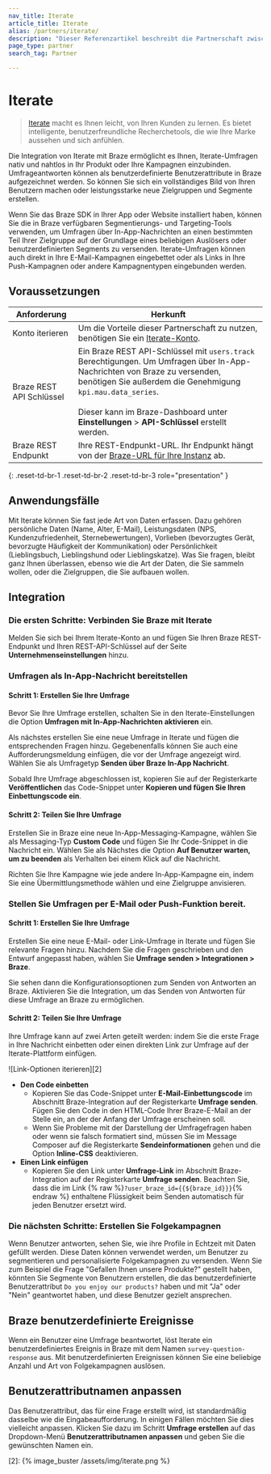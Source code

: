 ```yaml
---
nav_title: Iterate
article_title: Iterate
alias: /partners/iterate/
description: "Dieser Referenzartikel beschreibt die Partnerschaft zwischen Braze und Iterate, die es Ihnen ermöglicht, Kundendaten durch Umfragen anzureichern, um zusätzliche Erkenntnisse zu gewinnen."
page_type: partner
search_tag: Partner

---
```


# Iterate

> [Iterate](https://iteratehq.com) macht es Ihnen leicht, von Ihren Kunden zu lernen. Es bietet intelligente, benutzerfreundliche Recherchetools, die wie Ihre Marke aussehen und sich anfühlen.

Die Integration von Iterate mit Braze ermöglicht es Ihnen, Iterate-Umfragen nativ und nahtlos in Ihr Produkt oder Ihre Kampagnen einzubinden. Umfrageantworten können als benutzerdefinierte Benutzerattribute in Braze aufgezeichnet werden. So können Sie sich ein vollständiges Bild von Ihren Benutzern machen oder leistungsstarke neue Zielgruppen und Segmente erstellen.

Wenn Sie das Braze SDK in Ihrer App oder Website installiert haben, können Sie die in Braze verfügbaren Segmentierungs- und Targeting-Tools verwenden, um Umfragen über In-App-Nachrichten an einen bestimmten Teil Ihrer Zielgruppe auf der Grundlage eines beliebigen Auslösers oder benutzerdefinierten Segments zu versenden. Iterate-Umfragen können auch direkt in Ihre E-Mail-Kampagnen eingebettet oder als Links in Ihre Push-Kampagnen oder andere Kampagnentypen eingebunden werden.

## Voraussetzungen

| Anforderung | Herkunft |
|---|---|
|Konto iterieren | Um die Vorteile dieser Partnerschaft zu nutzen, benötigen Sie ein [Iterate-Konto](https://iteratehq.com). |
| Braze REST API Schlüssel | Ein Braze REST API-Schlüssel mit `users.track` Berechtigungen. Um Umfragen über In-App-Nachrichten von Braze zu versenden, benötigen Sie außerdem die Genehmigung `kpi.mau.data_series`.<br><br> Dieser kann im Braze-Dashboard unter **Einstellungen** > **API-Schlüssel** erstellt werden.|
| Braze REST Endpunkt  | Ihre REST-Endpunkt-URL. Ihr Endpunkt hängt von der [Braze-URL für Ihre Instanz][6] ab. |
{: .reset-td-br-1 .reset-td-br-2 .reset-td-br-3 role="presentation" }

## Anwendungsfälle

Mit Iterate können Sie fast jede Art von Daten erfassen. Dazu gehören persönliche Daten (Name, Alter, E-Mail), Leistungsdaten (NPS, Kundenzufriedenheit, Sternebewertungen), Vorlieben (bevorzugtes Gerät, bevorzugte Häufigkeit der Kommunikation) oder Persönlichkeit (Lieblingsbuch, Lieblingshund oder Lieblingskatze). Was Sie fragen, bleibt ganz Ihnen überlassen, ebenso wie die Art der Daten, die Sie sammeln wollen, oder die Zielgruppen, die Sie aufbauen wollen.

## Integration

### Die ersten Schritte: Verbinden Sie Braze mit Iterate

Melden Sie sich bei Ihrem Iterate-Konto an und fügen Sie Ihren Braze REST-Endpunkt und Ihren REST-API-Schlüssel auf der Seite **Unternehmenseinstellungen** hinzu.

### Umfragen als In-App-Nachricht bereitstellen

#### Schritt 1: Erstellen Sie Ihre Umfrage

Bevor Sie Ihre Umfrage erstellen, schalten Sie in den Iterate-Einstellungen die Option **Umfragen mit In-App-Nachrichten aktivieren** ein.

Als nächstes erstellen Sie eine neue Umfrage in Iterate und fügen die entsprechenden Fragen hinzu. Gegebenenfalls können Sie auch eine Aufforderungsmeldung einfügen, die vor der Umfrage angezeigt wird. Wählen Sie als Umfragetyp **Senden über Braze In-App Nachricht**.

Sobald Ihre Umfrage abgeschlossen ist, kopieren Sie auf der Registerkarte **Veröffentlichen** das Code-Snippet unter **Kopieren und fügen Sie Ihren Einbettungscode ein**.

#### Schritt 2: Teilen Sie Ihre Umfrage

Erstellen Sie in Braze eine neue In-App-Messaging-Kampagne, wählen Sie als Messaging-Typ **Custom Code** und fügen Sie Ihr Code-Snippet in die Nachricht ein. Wählen Sie als Nächstes die Option **Auf Benutzer warten, um zu beenden** als Verhalten bei einem Klick auf die Nachricht.

Richten Sie Ihre Kampagne wie jede andere In-App-Kampagne ein, indem Sie eine Übermittlungsmethode wählen und eine Zielgruppe anvisieren.

### Stellen Sie Umfragen per E-Mail oder Push-Funktion bereit.

#### Schritt 1: Erstellen Sie Ihre Umfrage

Erstellen Sie eine neue E-Mail- oder Link-Umfrage in Iterate und fügen Sie relevante Fragen hinzu. Nachdem Sie die Fragen geschrieben und den Entwurf angepasst haben, wählen Sie **Umfrage senden > Integrationen > Braze**.

Sie sehen dann die Konfigurationsoptionen zum Senden von Antworten an Braze. Aktivieren Sie die Integration, um das Senden von Antworten für diese Umfrage an Braze zu ermöglichen. 

#### Schritt 2: Teilen Sie Ihre Umfrage

Ihre Umfrage kann auf zwei Arten geteilt werden: indem Sie die erste Frage in Ihre Nachricht einbetten oder einen direkten Link zur Umfrage auf der Iterate-Plattform einfügen.

![Link-Optionen iterieren][2]

- **Den Code einbetten**
  - Kopieren Sie das Code-Snippet unter **E-Mail-Einbettungscode** im Abschnitt Braze-Integration auf der Registerkarte **Umfrage senden**. Fügen Sie den Code in den HTML-Code Ihrer Braze-E-Mail an der Stelle ein, an der der Anfang der Umfrage erscheinen soll. 
  - Wenn Sie Probleme mit der Darstellung der Umfragefragen haben oder wenn sie falsch formatiert sind, müssen Sie im Message Composer auf die Registerkarte **Sendeinformationen** gehen und die Option **Inline-CSS** deaktivieren.
- **Einen Link einfügen**
  - Kopieren Sie den Link unter **Umfrage-Link** im Abschnitt Braze-Integration auf der Registerkarte **Umfrage senden**. Beachten Sie, dass die im Link {% raw %}`?user_braze_id={{${braze_id}}}`{% endraw %} enthaltene Flüssigkeit beim Senden automatisch für jeden Benutzer ersetzt wird.

### Die nächsten Schritte: Erstellen Sie Folgekampagnen

Wenn Benutzer antworten, sehen Sie, wie ihre Profile in Echtzeit mit Daten gefüllt werden. Diese Daten können verwendet werden, um Benutzer zu segmentieren und personalisierte Folgekampagnen zu versenden. Wenn Sie zum Beispiel die Frage "Gefallen Ihnen unsere Produkte?" gestellt haben, könnten Sie Segmente von Benutzern erstellen, die das benutzerdefinierte Benutzerattribut `Do you enjoy our products?` haben und mit "Ja" oder "Nein" geantwortet haben, und diese Benutzer gezielt ansprechen.

## Braze benutzerdefinierte Ereignisse

Wenn ein Benutzer eine Umfrage beantwortet, löst Iterate ein benutzerdefiniertes Ereignis in Braze mit dem Namen `survey-question-response` aus. Mit benutzerdefinierten Ereignissen können Sie eine beliebige Anzahl und Art von Folgekampagnen auslösen.

## Benutzerattributnamen anpassen

Das Benutzerattribut, das für eine Frage erstellt wird, ist standardmäßig dasselbe wie die Eingabeaufforderung.
In einigen Fällen möchten Sie dies vielleicht anpassen. Klicken Sie dazu im Schritt **Umfrage erstellen** auf das Dropdown-Menü **Benutzerattributnamen anpassen** und geben Sie die gewünschten Namen ein.

[6]: {{site.baseurl}}/api/basics?redirected=true#endpoints
[2]: {% image_buster /assets/img/iterate.png %}
